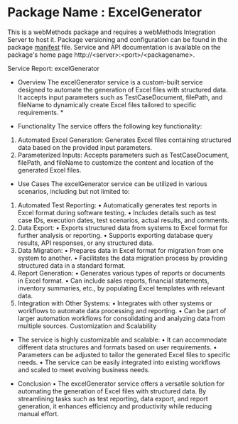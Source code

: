 # Package Name : ExcelGenerator
This is a webMethods package and requires a webMethods Integration Server to host it. Package versioning and configuration can be found in the package [manifest](./ExcelGenerator/manifest.v3) file. Service and API documentation is available on the package's home page http://&lt;server&gt;:&lt;port&gt;/&lt;packagename>.

Service Report: excelGenerator 

* Overview 
The excelGenerator service is a custom-built service designed to automate the generation of Excel files with structured data. It accepts input parameters such as TestCaseDocument, filePath, and fileName to dynamically create Excel files tailored to specific requirements. *

* Functionality
The service offers the following key functionality:
1. Automated Excel Generation: Generates Excel files containing structured data based on the provided input parameters.
2. Parameterized Inputs: Accepts parameters such as TestCaseDocument, filePath, and fileName to customize the content and location of the generated Excel files.

* Use Cases
The excelGenerator service can be utilized in various scenarios, including but not limited to:
1. Automated Test Reporting:
    • Automatically generates test reports in Excel format during software testing.
    • Includes details such as test case IDs, execution dates, test scenarios, actual results, and comments.
2. Data Export:
   • Exports structured data from systems to Excel format for further analysis or reporting.
   • Supports exporting database query results, API responses, or any structured data.
3. Data Migration:
   • Prepares data in Excel format for migration from one system to another.
   • Facilitates the data migration process by providing structured data in a standard format.
4. Report Generation:
   • Generates various types of reports or documents in Excel format.
   • Can include sales reports, financial statements, inventory summaries, etc., by populating Excel templates with relevant data.
5. Integration with Other Systems:
   • Integrates with other systems or workflows to automate data processing and reporting.
   • Can be part of larger automation workflows for consolidating and analyzing data from multiple sources. Customization and Scalability

* The service is highly customizable and scalable:
  • It can accommodate different data structures and formats based on user requirements.
  • Parameters can be adjusted to tailor the generated Excel files to specific needs.
  • The service can be easily integrated into existing workflows and scaled to meet evolving business needs.

* Conclusion
    • The excelGenerator service offers a versatile solution for automating the generation of Excel files with structured data. By 
    streamlining tasks such as test reporting, data export, and report generation, it enhances efficiency and productivity while reducing 
    manual effort.
